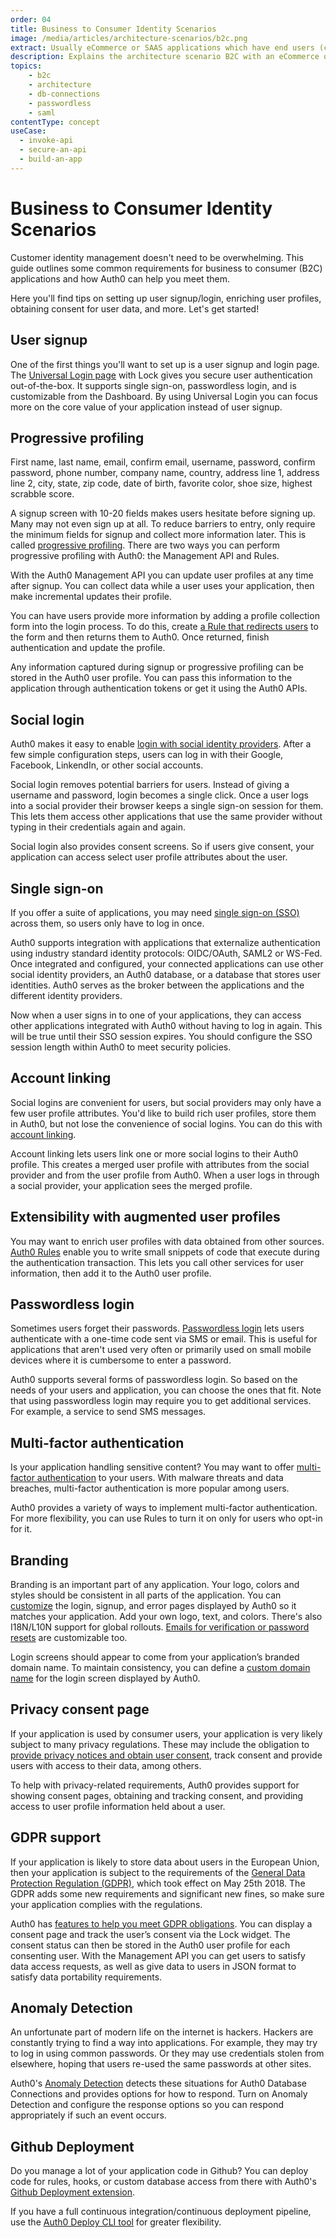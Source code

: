 ```yaml
---
order: 04
title: Business to Consumer Identity Scenarios
image: /media/articles/architecture-scenarios/b2c.png
extract: Usually eCommerce or SAAS applications which have end users (consumers) as customers and the application typically used OpenID Connect as a protocol to communicate with Auth0.
description: Explains the architecture scenario B2C with an eCommerce or SAAS application.
topics:
    - b2c
    - architecture
    - db-connections
    - passwordless
    - saml
contentType: concept
useCase:
  - invoke-api
  - secure-an-api
  - build-an-app
---
```


# Business to Consumer Identity Scenarios

Customer identity management doesn't need to be overwhelming. This guide outlines some common requirements for business to consumer (B2C) applications and how Auth0 can help you meet them.

Here you'll find tips on setting up user signup/login, enriching user profiles, obtaining consent for user data, and more. Let's get started!

## User signup

One of the first things you'll want to set up is a user signup and login page. The [Universal Login page](/hosted-pages/login) with Lock gives you secure user authentication out-of-the-box. It supports single sign-on, passwordless login, and is customizable from the Dashboard. By using Universal Login you can focus more on the core value of your application instead of user signup.

## Progressive profiling

First name, last name, email, confirm email, username, password, confirm password, phone number, company name, country, address line 1, address line 2, city, state, zip code, date of birth, favorite color, shoe size, highest scrabble score.

A signup screen with 10-20 fields makes users hesitate before signing up. Many may not even sign up at all. To reduce barriers to entry, only require the minimum fields for signup and collect more information later. This is called [progressive profiling](/users/guides/implement-progressive-profiling). There are two ways you can perform progressive profiling with Auth0: the Management API and Rules.

With the Auth0 Management API you can update user profiles at any time after signup. You can collect data while a user uses your application, then make incremental updates their profile.

You can have users provide more information by adding a profile collection form into the login process. To do this, create [a Rule that redirects users](/rules/current/redirect) to the form and then returns them to Auth0. Once returned, finish authentication and update the profile.

Any information captured during signup or progressive profiling can be stored in the Auth0 user profile. You can pass this information to the application through authentication tokens or get it using the Auth0 APIs.

## Social login

Auth0 makes it easy to enable [login with social identity providers](/identityproviders#social). After a few simple configuration steps, users can log in with their Google, Facebook, LinkendIn, or other social accounts.

Social login removes potential barriers for users. Instead of giving a username and password, login becomes a single click. Once a user logs into a social provider their browser keeps a single sign-on session for them. This lets them access other applications that use the same provider without typing in their credentials again and again.

Social login also provides consent screens. So if users give consent, your application can access select user profile attributes about the user.

## Single sign-on

If you offer a suite of applications, you may need [single sign-on (SSO)](/sso/current) across them, so users only have to log in once.

Auth0 supports integration with applications that externalize authentication using  industry standard identity protocols: OIDC/OAuth, SAML2 or WS-Fed. Once integrated and configured, your connected applications can use other social identity providers, an Auth0 database, or a database that stores user identities. Auth0 serves as the broker between the applications and the different identity providers.

Now when a user signs in to one of your applications, they can access other applications integrated with Auth0 without having to log in again. This will be true until their SSO session expires. You should configure the SSO session length within Auth0 to meet security policies.

## Account linking

Social logins are convenient for users, but social providers may only have a few user profile attributes. You'd like to build rich user profiles, store them in Auth0, but not lose the convenience of social logins. You can do this with [account linking](/link-accounts).

Account linking lets users link one or more social logins to their Auth0 profile. This creates a merged user profile with attributes from the social provider and from the user profile from Auth0. When a user logs in through a social provider, your application sees the merged profile.

## Extensibility with augmented user profiles

You may want to enrich user profiles with data obtained from other sources. [Auth0 Rules](/rules) enable you to write small snippets of code that execute during the authentication transaction. This lets you call other services for user information, then add it to the Auth0 user profile.

## Passwordless login

Sometimes users forget their passwords. [Passwordless login](/connections/passwordless) lets users authenticate with a one-time code sent via SMS or email. This is useful for applications that aren't used very often or primarily used on small mobile devices where it is cumbersome to enter a password.

Auth0 supports several forms of passwordless login. So based on the needs of your users and application, you can choose the ones that fit. Note that using passwordless login may require you to get additional services. For example, a service to send SMS messages.

## Multi-factor authentication

Is your application handling sensitive content? You may want to offer [multi-factor authentication](/mfa) to your users. With malware threats and data breaches, multi-factor authentication is more popular among users.

Auth0 provides a variety of ways to implement multi-factor authentication. For more flexibility, you can use Rules to turn it on only for users who opt-in for it.

## Branding

Branding is an important part of any application. Your logo, colors and styles should be consistent in all parts of the application. You can [customize](/hosted-pages#customize-your-hosted-page) the login, signup, and error pages displayed by Auth0 so it matches your application. Add your own logo, text, and colors. There's also I18N/L10N support for global rollouts. [Emails for verification or password resets](/email/templates) are customizable too. 

Login screens should appear to come from your application’s branded domain name. To maintain consistency, you can define a [custom domain name](/custom-domains) for the login screen displayed by Auth0.

## Privacy consent page

If your application is used by consumer users, your application is very likely subject to many privacy regulations. These may include the obligation to [provide privacy notices and obtain user consent](/compliance/gdpr/features-aiding-compliance/user-consent), track consent and provide users with access to their data, among others.

To help with privacy-related requirements, Auth0 provides support for showing consent pages, obtaining and tracking consent, and providing access to user profile information held about a user.

## GDPR support

If your application is likely to store data about users in the European Union, then your application is subject to the requirements of the [General Data Protection Regulation (GDPR)](/compliance/gdpr), which took effect on May 25th 2018. The GDPR adds some new requirements and significant new fines, so make sure your application complies with the regulations.

Auth0 has [features to help you meet GDPR obligations](/compliance/gdpr/features-aiding-compliance). You can display a consent page and track the user’s consent via the Lock widget. The consent status can then be stored in the Auth0 user profile for each consenting user. With the Management API you can get users to satisfy data access requests, as well as give data to users in JSON format to satisfy data portability requirements.

## Anomaly Detection

An unfortunate part of modern life on the internet is hackers. Hackers are constantly trying to find a way into applications. For example, they may try to log in using common passwords. Or they may use credentials stolen from elsewhere, hoping that users re-used the same passwords at other sites.

Auth0's [Anomaly Detection](/anomaly-detection/concepts/overview-anomaly-detection) detects these situations for Auth0 Database Connections and provides options for how to respond. Turn on Anomaly Detection and configure the response options so you can respond appropriately if such an event occurs.

## Github Deployment 

Do you manage a lot of your application code in Github? You can deploy code for rules, hooks, or custom database access from there with Auth0's [Github Deployment extension](/extensions/github-deploy).

If you have a full continuous integration/continuous deployment pipeline, use the [Auth0 Deploy CLI tool](https://github.com/auth0/auth0-deploy-cli) for greater flexibility.
